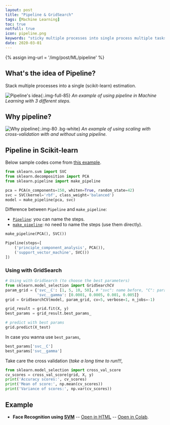```yaml
---
layout: post
title: "Pipeline & GridSearch"
tags: [Machine Learning]
toc: true
notfull: true
icon: pipeline.png
keywords: "sticky multiple processes into single process multiple tasks at once make_pipeline scaling svm pca sequential work algorithm training parameter best parameter tuning gridsearch cross validation scaling train test sets different folds folds scikit-learn naming name why what where when grid search tuning"
date: 2020-03-01
---
```


{% assign img-url = '/img/post/ML/pipeline' %}

## What's the idea of Pipeline?

Stack multiple processes into a single (scikit-learn) estimation.

![Pipeline's idea]({{img-url}}/pipeline-idea.png){:.img-full-85}
_An example of using pipeline in Machine Learning with 3 different steps._

## Why pipeline?

![Why pipeline]({{img-url}}/why-pipeline.png){:.img-80 .bg-white}
_An example of using scaling with cross-validation with and without using pipeline._


## Pipeline in Scikit-learn

Below sample codes come from [this example](https://dinhanhthi.github.io/tools/github-html?https://github.com/dinhanhthi/data-science-learning/blob/master/projects/mini-projects/notebook_in_html/SVM-face-recognition.html).

``` python
from sklearn.svm import SVC
from sklearn.decomposition import PCA
from sklearn.pipeline import make_pipeline

pca = PCA(n_components=150, whiten=True, random_state=42)
svc = SVC(kernel='rbf', class_weight='balanced')
model = make_pipeline(pca, svc)
```

Difference between `Pipeline` and `make_pipeline`:

- [`Pipeline`](https://scikit-learn.org/stable/modules/generated/sklearn.pipeline.Pipeline.html): you can name the steps.
- [`make_pipeline`](https://scikit-learn.org/stable/modules/generated/sklearn.pipeline.make_pipeline.html): no need to name the steps (use them directly).

``` python
make_pipeline(PCA(), SVC())
```

``` python
Pipeline(steps=[
	('principle_component_analysis', PCA()),
	('support_vector_machine', SVC())
])
```

### Using with GridSearch

``` python
# Using with GridSearch (to choose the best parameters)
from sklearn.model_selection import GridSearchCV
param_grid = {'svc__C': [1, 5, 10, 50],	# "svc": name before, "C": param in svc
              'svc__gamma': [0.0001, 0.0005, 0.001, 0.005]}
grid = GridSearchCV(model, param_grid, cv=5, verbose=1, n_jobs=-1)

grid_result = grid.fit(X, y)
best_params = grid_result.best_params_

# predict with best params
grid.predict(X_test)
```

In case you wanna use `best_params`,

``` python
best_params['svc__C']
best_params['svc__gamma']
```

Take care the cross validation (*take a long time to run!!!*,

~~~ python
from sklearn.model_selection import cross_val_score
cv_scores = cross_val_score(grid, X, y)
print('Accuracy scores:', cv_scores)
print('Mean of score:', np.mean(cv_scores))
print('Variance of scores:', np.var(cv_scores))
~~~

## Example

- **Face Recognition using [SVM](/support-vector-machine)** -- [Open in HTML](https://dinhanhthi.github.io/tools/github-html?https://github.com/dinhanhthi/data-science-learning/blob/master/projects/mini-projects/notebook_in_html/SVM-face-recognition.html) -- [Open in Colab](https://colab.research.google.com/dinhanhthi/data-science-learning/blob/master/projects/mini-projects/SVM-face-recognition.ipynb).






